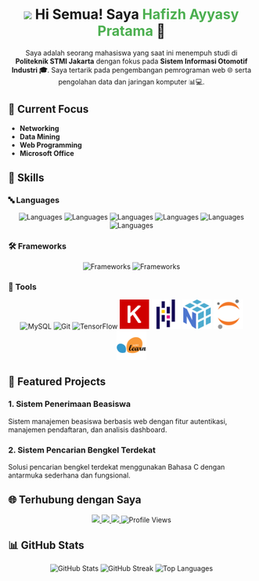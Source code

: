 <h1 align="center">
  <img src="https://media.giphy.com/media/hvRJCLFzcasrR4ia7z/giphy.gif" width="40px"> 
  Hi Semua! Saya <span style="color:#4CAF50;">Hafizh Ayyasy Pratama</span> 👋
</h1>

<p align="center">
  Saya adalah seorang mahasiswa yang saat ini menempuh studi di <strong>Politeknik STMI Jakarta</strong> dengan fokus pada <strong>Sistem Informasi Otomotif Industri 🎓</strong>.  
  Saya tertarik pada pengembangan pemrograman web 🌐 serta pengolahan data dan jaringan komputer 📊💻.
</p>

## 🎯 Current Focus

<ul>
  <li><strong>Networking</strong></li>
  <li><strong>Data Mining</strong></li>
  <li><strong>Web Programming</strong></li>
  <li><strong>Microsoft Office</strong></li>
</ul>

## 💼 Skills

### 🔤 Languages
<p align="center">
  <img src="https://skillicons.dev/icons?i=html" alt="Languages" width="60" />
  <img src="https://skillicons.dev/icons?i=css" alt="Languages" width="60" />
  <img src="https://skillicons.dev/icons?i=php" alt="Languages" width="60" />
  <img src="https://skillicons.dev/icons?i=java" alt="Languages" width="60" />
  <img src="https://skillicons.dev/icons?i=python" alt="Languages" width="60" />
  <img src="https://skillicons.dev/icons?i=c" alt="Languages" width="60" />
</p>

### 🛠️ Frameworks
<p align="center">
  <img src="https://skillicons.dev/icons?i=bootstrap" alt="Frameworks" width="60" />
  <img src="https://skillicons.dev/icons?i=laravel" alt="Frameworks" width="60" />
</p>

### 🧰 Tools
<p align="center">
  <img src="https://skillicons.dev/icons?i=mysql" alt="MySQL" width="60" />
  <img src="https://skillicons.dev/icons?i=git" alt="Git" width="60" />
  <img src="https://skillicons.dev/icons?i=tensorflow" alt="TensorFlow" width="60" />
  <img src="https://raw.githubusercontent.com/devicons/devicon/master/icons/keras/keras-original.svg" alt="Keras" width="60" />
  <img src="https://raw.githubusercontent.com/devicons/devicon/master/icons/pandas/pandas-original.svg" alt="Pandas" width="60" />
  <img src="https://raw.githubusercontent.com/devicons/devicon/master/icons/numpy/numpy-original.svg" alt="NumPy" width="60" />
  <img src="https://raw.githubusercontent.com/devicons/devicon/master/icons/jupyter/jupyter-original.svg" alt="Jupyter Notebook" width="60" />
  <img src="https://raw.githubusercontent.com/devicons/devicon/master/icons/scikitlearn/scikitlearn-original.svg" alt="Scikit-learn" width="60" />
</p>

## 🚀 Featured Projects

### 1. Sistem Penerimaan Beasiswa
Sistem manajemen beasiswa berbasis web dengan fitur autentikasi, manajemen pendaftaran, dan analisis dashboard.

### 2. Sistem Pencarian Bengkel Terdekat
Solusi pencarian bengkel terdekat menggunakan Bahasa C dengan antarmuka sederhana dan fungsional.


## 🌐 Terhubung dengan Saya
<p align="center">
  <a href="https://www.linkedin.com/in/hafizh-ayyasy-pratama">
    <img src="https://img.shields.io/badge/LinkedIn-0077B5?style=for-the-badge&logo=linkedin&logoColor=white" />
  </a>
  <a href="https://www.instagram.com/hafizhpratam_/">
    <img src="https://img.shields.io/badge/Instagram-E4405F?style=for-the-badge&logo=instagram&logoColor=white" />
  </a>
  <a href="https://www.youtube.com/@hafizhayyasypratama8530">
    <img src="https://img.shields.io/badge/YouTube-FF0000?style=for-the-badge&logo=youtube&logoColor=white" />
  </a>
  <a>
   <img src="https://visitor-badge.laobi.icu/badge?page_id=Hafizhpratam&label=Profile%20Views" alt="Profile Views" />
  </a>
</p>



## 📊 GitHub Stats
<p align="center">
  <img src="https://github-readme-stats.vercel.app/api?username=hafizhpratam&show_icons=true&theme=tokyonight" alt="GitHub Stats" />
  <img src="https://github-readme-streak-stats.herokuapp.com/?user=hafizhpratam&theme=tokyonight" alt="GitHub Streak" />
  <img src="https://github-readme-stats.vercel.app/api/top-langs/?username=hafizhpratam&layout=compact&theme=tokyonight" alt="Top Languages" />  
</p>
